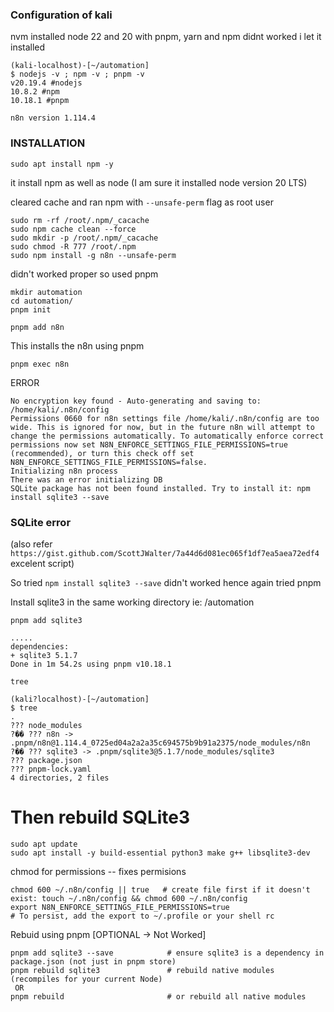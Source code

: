 ### Configuration of kali 

nvm installed node 22 and 20 with pnpm, yarn and npm didnt worked 
i let it installed 

```
(kali-localhost)-[~/automation]
$ nodejs -v ; npm -v ; pnpm -v                                                                             
v20.19.4 #nodejs
10.8.2 #npm
10.18.1 #pnpm 
```
```n8n version 1.114.4```

### INSTALLATION  

```
sudo apt install npm -y 
```
it install npm as well as node (I am sure it installed node version 20 LTS)

cleared cache and ran npm with ```--unsafe-perm``` flag as root user 
```
sudo rm -rf /root/.npm/_cacache
sudo npm cache clean --force
sudo mkdir -p /root/.npm/_cacache
sudo chmod -R 777 /root/.npm
sudo npm install -g n8n --unsafe-perm
```
didn't worked proper so used pnpm

```
mkdir automation
cd automation/
pnpm init
```

```
pnpm add n8n
```

This installs the n8n using pnpm 

```
pnpm exec n8n
```

ERROR

```
No encryption key found - Auto-generating and saving to: /home/kali/.n8n/config
Permissions 0660 for n8n settings file /home/kali/.n8n/config are too wide. This is ignored for now, but in the future n8n will attempt to change the permissions automatically. To automatically enforce correct permissions now set N8N_ENFORCE_SETTINGS_FILE_PERMISSIONS=true (recommended), or turn this check off set N8N_ENFORCE_SETTINGS_FILE_PERMISSIONS=false.
Initializing n8n process
There was an error initializing DB
SQLite package has not been found installed. Try to install it: npm install sqlite3 --save
```

### SQLite error

(also refer ```https://gist.github.com/ScottJWalter/7a44d6d081ec065f1df7ea5aea72edf4``` excelent script)

So tried ```npm install sqlite3 --save``` didn't worked hence again tried pnpm 

Install sqlite3 in the same working directory ie: /automation 
```
pnpm add sqlite3
```

```
.....
dependencies:
+ sqlite3 5.1.7
Done in 1m 54.2s using pnpm v10.18.1
```
```
tree
```
```
(kali?localhost)-[~/automation]
$ tree
.
??? node_modules
?�� ??? n8n -> .pnpm/n8n@1.114.4_0725ed04a2a2a35c694575b9b91a2375/node_modules/n8n
?�� ??? sqlite3 -> .pnpm/sqlite3@5.1.7/node_modules/sqlite3
??? package.json
??? pnpm-lock.yaml
4 directories, 2 files
```

# Then rebuild SQLite3
```
sudo apt update
sudo apt install -y build-essential python3 make g++ libsqlite3-dev
```
chmod for permissions -- fixes permisions
```
chmod 600 ~/.n8n/config || true   # create file first if it doesn't exist: touch ~/.n8n/config && chmod 600 ~/.n8n/config
export N8N_ENFORCE_SETTINGS_FILE_PERMISSIONS=true
# To persist, add the export to ~/.profile or your shell rc
```

Rebuid using pnpm [OPTIONAL -> Not Worked]
```
pnpm add sqlite3 --save            # ensure sqlite3 is a dependency in package.json (not just in pnpm store)
pnpm rebuild sqlite3               # rebuild native modules (recompiles for your current Node)
 OR 
pnpm rebuild                       # or rebuild all native modules
```
